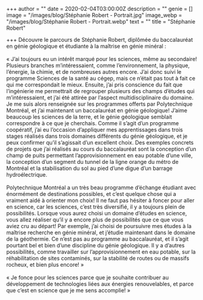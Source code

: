 +++
author = ""
date = 2020-02-04T03:00:00Z
description = ""
genie = []
image = "/images/blog/Stéphanie Robert - Portrait.jpg"
image_webp = "/images/blog/Stéphanie Robert - Portrait.webp"
text = ""
title = "Stéphanie Robert"

+++
Découvre le parcours de Stéphanie Robert, diplômée du baccalauréat en génie géologique et étudiante à la maîtrise en génie minéral :  
⠀⠀⠀⠀⠀⠀⠀⠀⠀  
« J’ai toujours eu un intérêt marqué pour les sciences, même au secondaire! Plusieurs branches m’intéressaient, comme l’environnement, la physique, l’énergie, la chimie, et de nombreuses autres encore. J’ai donc suivi le programme Sciences de la santé au cégep, mais ce n’était pas tout à fait ce qui me correspondait le mieux. Ensuite, j’ai pris conscience du fait que l’ingénierie me permettrait de regrouper plusieurs des champs d’études qui m’intéressaient, et j’ai été attirée par l’aspect multidisciplinaire du domaine. Je me suis alors renseignée sur les programmes offerts par Polytechnique Montréal, et j’ai maintenant un baccalauréat en génie géologique! J’aime beaucoup les sciences de la terre, et le génie géologique semblait correspondre à ce que je cherchais. Comme il s’agit d’un programme coopératif, j’ai eu l’occasion d’appliquer mes apprentissages dans trois stages réalisés dans trois domaines différents du génie géologique, et je peux confirmer qu’il s’agissait d’un excellent choix. Des exemples concrets de projets que j’ai réalisés au cours du baccalauréat sont la conception d’un champ de puits permettant l’approvisionnement en eau potable d’une ville, la conception d’un segment du tunnel de la ligne orange du métro de Montréal et la stabilisation du sol au pied d’une digue d’un barrage hydroélectrique.  
⠀⠀⠀⠀⠀⠀⠀⠀⠀  
Polytechnique Montréal a un très beau programme d’échange étudiant avec énormément de destinations possibles, et c’est quelque chose qui a vraiment aidé à orienter mon choix! Il ne faut pas hésiter à foncer pour aller en science, car les sciences, c’est très diversifié, il y a toujours plein de possibilités. Lorsque vous aurez choisi un domaine d’études en science, vous allez réaliser qu’il y a encore plus de possibilités que ce que vous aviez cru au départ! Par exemple, j’ai choisi de poursuivre mes études à la maîtrise recherche en génie minéral, et j’étudie maintenant dans le domaine de la géothermie. Ce n’est pas au programme au baccalauréat, et il s’agit pourtant bel et bien d’une discipline du génie géologique. Il y a d’autres possibilités, comme travailler sur l’approvisionnement en eau potable, sur la réhabilitation de sites contaminés, sur la stabilité de routes ou de massifs rocheux, et bien plus encore! »  
⠀⠀⠀⠀⠀⠀⠀⠀⠀  
« Je fonce pour les sciences parce que je souhaite contribuer au développement de technologies liées aux énergies renouvelables, et parce que c’est en science que je me sens accomplie! »